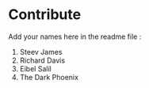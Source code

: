 # Contribute
Add your names here in the readme file :

1. Steev James
2. Richard Davis
3. Eibel Salil
4. The Dark Phoenix